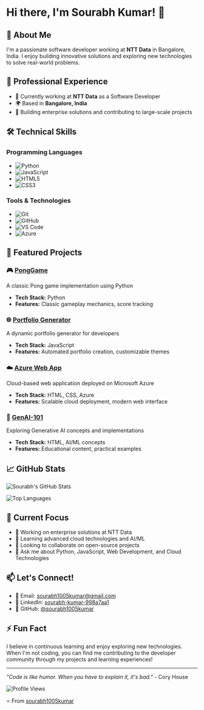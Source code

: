 # Hi there, I'm Sourabh Kumar! 👋

## 🚀 About Me
I'm a passionate software developer working at **NTT Data** in Bangalore, India. I enjoy building innovative solutions and exploring new technologies to solve real-world problems.

## 💼 Professional Experience
- 🏢 Currently working at **NTT Data** as a Software Developer
- 🌍 Based in **Bangalore, India**
- 💼 Building enterprise solutions and contributing to large-scale projects

## 🛠️ Technical Skills

### Programming Languages
- ![Python](https://img.shields.io/badge/-Python-3776AB?style=flat-square&logo=Python&logoColor=white)
- ![JavaScript](https://img.shields.io/badge/-JavaScript-F7DF1E?style=flat-square&logo=JavaScript&logoColor=black)
- ![HTML5](https://img.shields.io/badge/-HTML5-E34F26?style=flat-square&logo=HTML5&logoColor=white)
- ![CSS3](https://img.shields.io/badge/-CSS3-1572B6?style=flat-square&logo=CSS3&logoColor=white)

### Tools & Technologies
- ![Git](https://img.shields.io/badge/-Git-F05032?style=flat-square&logo=Git&logoColor=white)
- ![GitHub](https://img.shields.io/badge/-GitHub-181717?style=flat-square&logo=GitHub&logoColor=white)
- ![VS Code](https://img.shields.io/badge/-VS%20Code-007ACC?style=flat-square&logo=Visual-Studio-Code&logoColor=white)
- ![Azure](https://img.shields.io/badge/-Microsoft%20Azure-0078D4?style=flat-square&logo=Microsoft-Azure&logoColor=white)

## 🌟 Featured Projects

### 🎮 [PongGame](https://github.com/sourabh1005kumar/PongGame)
A classic Pong game implementation using Python
- **Tech Stack:** Python
- **Features:** Classic gameplay mechanics, score tracking

### 🌐 [Portfolio Generator](https://github.com/sourabh1005kumar/portfolioGenerator)
A dynamic portfolio generator for developers
- **Tech Stack:** JavaScript
- **Features:** Automated portfolio creation, customizable themes

### ☁️ [Azure Web App](https://github.com/sourabh1005kumar/AzureWebApp)
Cloud-based web application deployed on Microsoft Azure
- **Tech Stack:** HTML, CSS, Azure
- **Features:** Scalable cloud deployment, modern web interface

### 🔧 [GenAI-101](https://github.com/sourabh1005kumar/genai-101)
Exploring Generative AI concepts and implementations
- **Tech Stack:** HTML, AI/ML concepts
- **Features:** Educational content, practical examples

## 📈 GitHub Stats

![Sourabh's GitHub Stats](https://github-readme-stats.vercel.app/api?username=sourabh1005kumar&show_icons=true&theme=radical)

![Top Languages](https://github-readme-stats.vercel.app/api/top-langs/?username=sourabh1005kumar&layout=compact&theme=radical)

## 🎯 Current Focus
- 🔭 Working on enterprise solutions at NTT Data
- 🌱 Learning advanced cloud technologies and AI/ML
- 👯 Looking to collaborate on open-source projects
- 💬 Ask me about Python, JavaScript, Web Development, and Cloud Technologies

## 📫 Let's Connect!
- 📧 Email: [sourabh1005kumar@gmail.com](mailto:sourabh1005kumar@gmail.com)
- 💼 LinkedIn: [sourabh-kumar-998a7aa1](https://linkedin.com/in/sourabh-kumar-998a7aa1)
- 🌟 GitHub: [@sourabh1005kumar](https://github.com/sourabh1005kumar)

## ⚡ Fun Fact
I believe in continuous learning and enjoy exploring new technologies. When I'm not coding, you can find me contributing to the developer community through my projects and learning experiences!

---

*"Code is like humor. When you have to explain it, it's bad."* - Cory House

![Profile Views](https://komarev.com/ghpvc/?username=sourabh1005kumar&color=brightgreen)

⭐ From [sourabh1005kumar](https://github.com/sourabh1005kumar)
